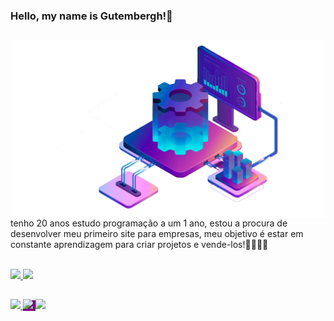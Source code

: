 ### Hello, my name is Gutembergh!👋 

##

<div align="left" width="50px">


   
   <a target="_blank" href="https://github.com/GutemberghVieira">
  <img src="https://github.com/GutemberghVieira/PortfolioDaWeb/blob/27e3d2e525137d5e3432f8fe7a1f13c1e23e7b9e/What-You-Should-Know-About-Optimizing-Your-Website-for-Performance.png" align="right"   width="700px" style="max-width:100%; background:blue;">
   </a>
   
<p >tenho 20 anos estudo programação a um 1 ano,
estou a procura de desenvolver meu primeiro site 
para empresas,  meu objetivo é estar em constante
aprendizagem para criar projetos e vende-los!👨‍💼👨‍💼
</p>
</div>
  <br>



  <div align="left">
    <a href="https://github.com/GutemberghVieira">
  <img height="180em" src="https://github-readme-stats.vercel.app/api?username=GutemberghVieira&show_icons=true&theme=radical&include_all_commits=true&count_private=true">
    
 <a href="https://github.com/GutemberghVieira">
   <img height="180em" src="https://github-readme-stats.vercel.app/api/top-langs/?username=GutemberghVieira&show_icons=true&theme=radical&include_all_commits=true&count_private=truelangs_count=8">
    </div>
  
   
  
 

##
  
  <div>
    <a href="https://www.linkedin.com/in/gutembergh-vieira-987b82222/" target="_blank"> <img src="https://camo.githubusercontent.com/8e2fd59119394d8b62427a61db0bacdbbd3b396070c263a314c6e445ebe8261c/68747470733a2f2f696d672e736869656c64732e696f2f62616467652f2d4c696e6b6564696e2d3636313046323f7374796c653d666f722d7468652d6261646765266c6f676f3d4c696e6b6564696e266c6f676f436f6c6f723d464646464646266c696e6b3d68747470733a2f2f7777772e6c696e6b6564696e2e636f6d2f696e2f69757269636f6465" data-canonical-src="https://img.shields.io/badge/LinkedIn-0077B5?style=for-the-badge&logo=linkedin&logoColor=white" target="_blank"> </a>
 <a href="https://www.instagram.com/gut_embergh04/"  style="background:purple;"  target="_blank">  <img src="https://camo.githubusercontent.com/b7dbe39a3ba67f888b6c1bdb91b56a9324935011ff6ffcb03e92dd1c6fbd3d83/68747470733a2f2f696d672e736869656c64732e696f2f62616467652f2d496e7374616772616d2d3636313046323f7374796c653d666f722d7468652d6261646765266c6f676f3d496e7374616772616d266c6f676f436f6c6f723d464646464646266c696e6b3d68747470733a2f2f7777772e696e7374616772616d2e636f6d2f69757269636f6465" data-canonical-src="https://img.shields.io/badge/Instagram-E4405F?style=for-the-badge&logo=instagram&logoColor=white" target="_blank">  </a>  
       <a href="https://mail.google.com/mail/u/0/#inbox" target="_blank"> <img src="https://camo.githubusercontent.com"  data-canonical-src="https://img.shields.io/badge/Gmail-D14836?style=for-the-badge&logo=gmail&logoColor=white"  target="_blank"> </a>
       </div>

                  
  
